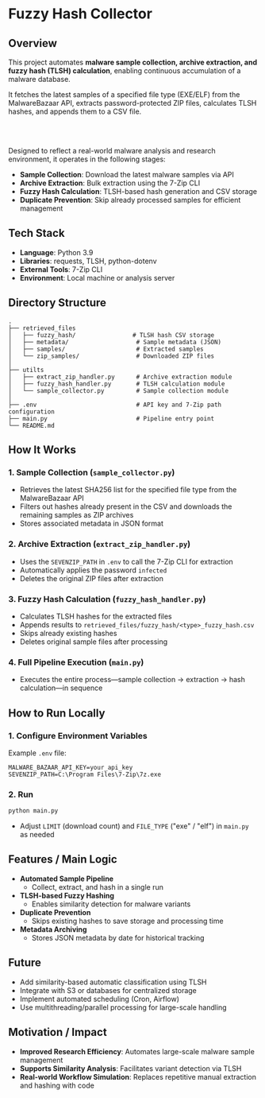 # Fuzzy Hash Collector

## Overview

This project automates **malware sample collection, archive extraction, and fuzzy hash (TLSH) calculation**, enabling continuous accumulation of a malware database.

It fetches the latest samples of a specified file type (EXE/ELF) from the MalwareBazaar API, extracts password-protected ZIP files, calculates TLSH hashes, and appends them to a CSV file.

<br><br>

Designed to reflect a real-world malware analysis and research environment, it operates in the following stages:

- **Sample Collection**: Download the latest malware samples via API
- **Archive Extraction**: Bulk extraction using the 7-Zip CLI
- **Fuzzy Hash Calculation**: TLSH-based hash generation and CSV storage
- **Duplicate Prevention**: Skip already processed samples for efficient management

## Tech Stack

- **Language**: Python 3.9
- **Libraries**: requests, TLSH, python-dotenv
- **External Tools**: 7-Zip CLI
- **Environment**: Local machine or analysis server

## Directory Structure

```
.
├── retrieved_files
│   ├── fuzzy_hash/                # TLSH hash CSV storage
│   ├── metadata/                   # Sample metadata (JSON)
│   ├── samples/                    # Extracted samples
│   └── zip_samples/                # Downloaded ZIP files
│
├── utilts
│   ├── extract_zip_handler.py      # Archive extraction module
│   ├── fuzzy_hash_handler.py       # TLSH calculation module
│   └── sample_collector.py         # Sample collection module
│
├── .env                            # API key and 7-Zip path configuration
├── main.py                         # Pipeline entry point
└── README.md
```

## How It Works

### 1. Sample Collection (`sample_collector.py`)

- Retrieves the latest SHA256 list for the specified file type from the MalwareBazaar API
- Filters out hashes already present in the CSV and downloads the remaining samples as ZIP archives
- Stores associated metadata in JSON format

### 2. Archive Extraction (`extract_zip_handler.py`)

- Uses the `SEVENZIP_PATH` in `.env` to call the 7-Zip CLI for extraction
- Automatically applies the password `infected`
- Deletes the original ZIP files after extraction

### 3. Fuzzy Hash Calculation (`fuzzy_hash_handler.py`)

- Calculates TLSH hashes for the extracted files
- Appends results to `retrieved_files/fuzzy_hash/<type>_fuzzy_hash.csv`
- Skips already existing hashes
- Deletes original sample files after processing

### 4. Full Pipeline Execution (`main.py`)

- Executes the entire process—sample collection → extraction → hash calculation—in sequence

## How to Run Locally

### 1. Configure Environment Variables

Example `.env` file:

```
MALWARE_BAZAAR_API_KEY=your_api_key
SEVENZIP_PATH=C:\Program Files\7-Zip\7z.exe
```

### 2. Run

```bash
python main.py
```

- Adjust `LIMIT` (download count) and `FILE_TYPE` ("exe" / "elf") in `main.py` as needed

## Features / Main Logic

- **Automated Sample Pipeline**
    - Collect, extract, and hash in a single run
- **TLSH-based Fuzzy Hashing**
    - Enables similarity detection for malware variants
- **Duplicate Prevention**
    - Skips existing hashes to save storage and processing time
- **Metadata Archiving**
    - Stores JSON metadata by date for historical tracking

## Future

- Add similarity-based automatic classification using TLSH
- Integrate with S3 or databases for centralized storage
- Implement automated scheduling (Cron, Airflow)
- Use multithreading/parallel processing for large-scale handling

## Motivation / Impact

- **Improved Research Efficiency**: Automates large-scale malware sample management
- **Supports Similarity Analysis**: Facilitates variant detection via TLSH
- **Real-world Workflow Simulation**: Replaces repetitive manual extraction and hashing with code